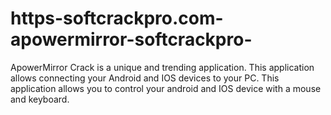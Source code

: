 # https-softcrackpro.com-apowermirror-softcrackpro-
ApowerMirror Crack is a unique and trending application. This application allows connecting your Android and IOS devices to your PC. This application allows you to control your android and IOS device with a mouse and keyboard.
